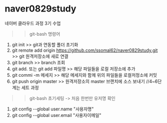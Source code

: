# naver0829study
네이버 클라우드 과정 3기 수업

>>git-bash 명령어
 1. git init >> git과 연동할 폴더 초기화
 2. git remote add origin https://github.com/ssomal62/naver0829study.git >> git 원격저장소에 새로 연결
 3. git branch >> branch 조회
 4. git add. 또는 git add 파일명 >> 해당 파일들을 로컬 저장소에 추가
 5. git commi -m 메세지 >> 해당 메세지와 함께 위의 파일들을 로컬저정소에 커밋
 6. git push origin master >> 원격저장소의 master 브랜치에 소스 보내기
  //4~6단계는 세트 과정

>>git-bash 초기세팅 -> 처음 한번만 유저명 확인
1. git config --global user.name "사용자명"
2. git config --global user.email "사용자이메일"
